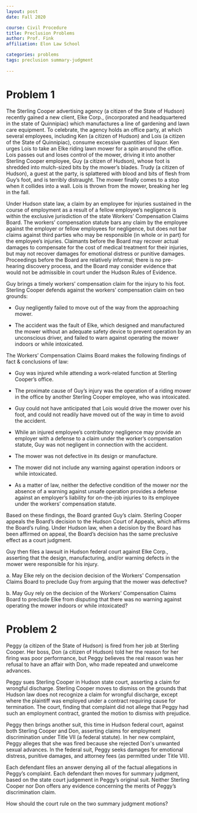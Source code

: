 ```yaml
---
layout: post 
date: Fall 2020

course: Civil Procedure 
title: Preclusion Problems
author: Prof. Fink
affiliation: Elon Law School 

categories: problems 
tags: preclusion summary-judgment 
  
---
```


# Problem 1

The Sterling Cooper advertising agency (a citizen of the State of Hudson) recently gained a new client, Elke Corp., (incorporated and headquartered in the state of Quinnipiac) which manufactures a line of gardening and lawn care equipment. To celebrate, the agency holds an office party, at which several employees, including Ken (a citizen of Hudson) and Lois (a citizen of the State of Quinnipiac), consume excessive quantities of liquor. Ken urges Lois to take an Elke riding lawn mower for a spin around the office. Lois passes out and loses control of the mower, driving it into another Sterling Cooper employee, Guy (a citizen of Hudson), whose foot is shredded into mulch-sized bits by the mower’s blades. Trudy (a citizen of Hudson), a guest at the party, is splattered with blood and bits of flesh from Guy’s foot, and is terribly distraught. The mower finally comes to a stop when it collides into a wall. Lois is thrown from the mower, breaking her leg in the fall. 

Under Hudson state law, a claim by an employee for injuries sustained in the course of employment as a result of a fellow employee’s negligence is within the exclusive jurisdiction of the state Workers’ Compensation Claims Board. The workers’ compensation statute bars any claim by the employee against the employer or fellow employees for negligence, but does not bar claims against third parties who may be responsible (in whole or in part) for the employee’s injuries. Claimants before the Board may recover actual damages to compensate for the cost of medical treatment for their injuries, but may not recover damages for emotional distress or punitive damages. Proceedings before the Board are relatively informal; there is no pre-hearing discovery process, and the Board may consider evidence that would not be admissible in court under the Hudson Rules of Evidence.

Guy brings a timely workers’ compensation claim for the injury to his foot. Sterling Cooper defends against the workers’ compensation claim on two grounds: 

- Guy negligently failed to move out of the way from the approaching mower.

- The accident was the fault of Elke, which designed and manufactured the mower without an adequate safety device to prevent operation by an unconscious driver, and failed to warn against operating the mower indoors or while intoxicated.

The Workers’ Compensation Claims Board makes the following findings of fact & conclusions of law:

- Guy was injured while attending a work-related function at Sterling Cooper’s office.

- The proximate cause of Guy’s injury was the operation of a riding mower in the office by another Sterling Cooper employee, who was intoxicated.

- Guy could not have anticipated that Lois would drive the mower over his foot, and could not readily have moved out of the way in time to avoid the accident.

- While an injured employee’s contributory negligence may provide an employer with a defense to a claim under the worker’s compensation statute, Guy was not negligent in connection with the accident. 

- The mower was not defective in its design or manufacture. 

- The mower did not include any warning against operation indoors or while intoxicated. 

- As a matter of law, neither the defective condition of the mower nor the absence of a warning against unsafe operation provides a defense against an employer’s liability for on-the-job injuries to its employee under the workers’ compensation statute.

Based on these findings, the Board granted Guy’s claim. Sterling Cooper appeals the Board’s decision to the Hudson Court of Appeals, which affirms the Board’s ruling. Under Hudson law, when a decision by the Board has been affirmed on appeal, the Board’s decision has the same preclusive effect as a court judgment. 

Guy then files a lawsuit in Hudson federal court against Elke Corp., asserting that the design, manufacturing, and/or warning defects in the mower were responsible for his injury. 

a. May Elke rely on the decision decision of the Workers' Compensation Claims Board to preclude Guy from arguing that the mower was defective?

b. May Guy rely on the decision of the Workers' Compensation Claims Board to preclude Elke from disputing that there was no warning against operating the mower indoors or while intoxicated?

# Problem 2

Peggy (a citizen of the State of Hudson) is fired from her job at Sterling Cooper. Her boss, Don (a citizen of Hudson) told her the reason for her firing was poor performance, but Peggy believes the real reason was her refusal to have an affair with Don, who made repeated and unwelcome advances.

Peggy sues Sterling Cooper in Hudson state court, asserting a claim for wrongful discharge. Sterling Cooper moves to dismiss on the grounds that Hudson law does not recognize a claim for wrongful discharge, except where the plaintiff was employed under a contract requiring cause for termination. The court, finding that complaint did not allege that Peggy had such an employment contract, granted the motion to dismiss with prejudice. 

Peggy then brings another suit, this time in Hudson federal court, against both Sterling Cooper and Don, asserting claims for employment discrimination under Title VII (a federal statute). In her new complaint, Peggy alleges that she was fired because she rejected Don's unwanted sexual advances. In the federal suit, Peggy seeks damages for emotional distress, punitive damages, and attorney fees (as permitted under Title VII). 

Each defendant files an answer denying all of the factual allegations in Peggy’s complaint. Each defendant then moves for summary judgment, based on the state court judgement in Peggy’s original suit. Neither Sterling Cooper nor Don offers any evidence concerning the merits of Peggy’s discrimination claim. 

How should the court rule on the two summary judgment motions?


